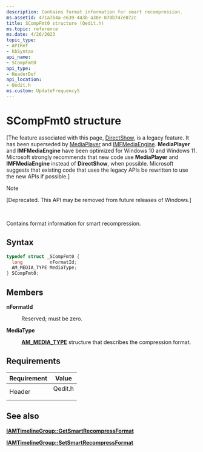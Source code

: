 ```yaml
---
description: Contains format information for smart recompression.
ms.assetid: 471a7b4a-e639-443b-a30e-870b747e072c
title: SCompFmt0 structure (Qedit.h)
ms.topic: reference
ms.date: 4/26/2023
topic_type: 
- APIRef
- kbSyntax
api_name: 
- SCompFmt0
api_type: 
- HeaderDef
api_location: 
- Qedit.h
ms.custom: UpdateFrequency5
---
```


# SCompFmt0 structure

\[The feature associated with this page, [DirectShow](/windows/win32/directshow/directshow), is a legacy feature. It has been superseded by [MediaPlayer](/uwp/api/Windows.Media.Playback.MediaPlayer) and [IMFMediaEngine](/windows/win32/api/mfmediaengine/nn-mfmediaengine-imfmediaengine). **MediaPlayer** and **IMFMediaEngine** have been optimized for Windows 10 and Windows 11. Microsoft strongly recommends that new code use **MediaPlayer** and **IMFMediaEngine** instead of **DirectShow**, when possible. Microsoft suggests that existing code that uses the legacy APIs be rewritten to use the new APIs if possible.\]

> [!Note]  
> \[Deprecated. This API may be removed from future releases of Windows.\]

 

Contains format information for smart recompression.

## Syntax


```C++
typedef struct _SCompFmt0 {
  long          nFormatId;
  AM_MEDIA_TYPE MediaType;
} SCompFmt0;
```



## Members

<dl> <dt>

**nFormatId**
</dt> <dd>

Reserved; must be zero.

</dd> <dt>

**MediaType**
</dt> <dd>

[**AM\_MEDIA\_TYPE**](/windows/win32/api/strmif/ns-strmif-am_media_type) structure that describes the compression format.

</dd> </dl>

## Requirements



| Requirement | Value |
|-------------------|------------------------------------------------------------------------------------|
| Header<br/> | <dl> <dt>Qedit.h</dt> </dl> |



## See also

<dl> <dt>

[**IAMTimelineGroup::GetSmartRecompressFormat**](iamtimelinegroup-getsmartrecompressformat.md)
</dt> <dt>

[**IAMTimelineGroup::SetSmartRecompressFormat**](iamtimelinegroup-setsmartrecompressformat.md)
</dt> </dl>

 

 




